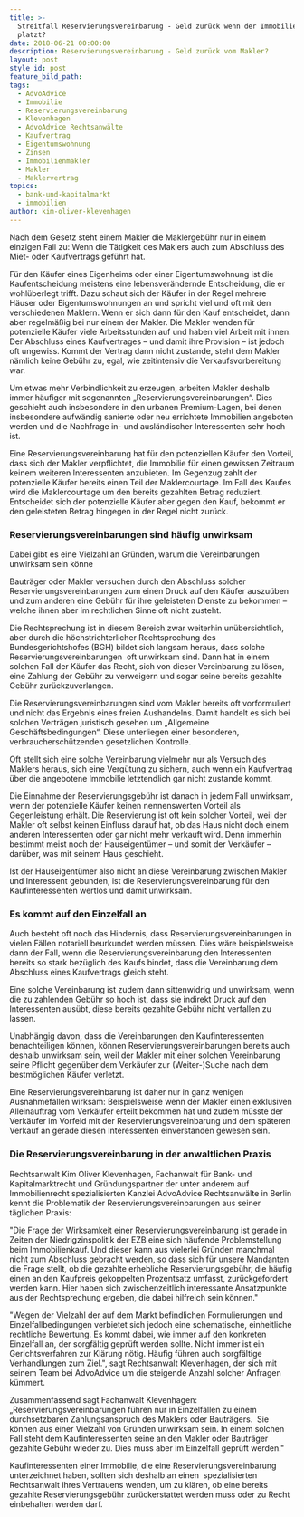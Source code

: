 ```yaml
---
title: >-
  Streitfall Reservierungsvereinbarung - Geld zurück wenn der Immobilienkauf
  platzt?
date: 2018-06-21 00:00:00
description: Reservierungsvereinbarung - Geld zurück vom Makler?
layout: post
style_id: post
feature_bild_path:
tags:
  - AdvoAdvice
  - Immobilie
  - Reservierungsvereinbarung
  - Klevenhagen
  - AdvoAdvice Rechtsanwälte
  - Kaufvertrag
  - Eigentumswohnung
  - Zinsen
  - Immobilienmakler
  - Makler
  - Maklervertrag
topics:
  - bank-und-kapitalmarkt
  - immobilien
author: kim-oliver-klevenhagen
---
```


Nach dem Gesetz steht einem Makler die Maklergebühr nur in einem einzigen Fall zu: Wenn die Tätigkeit des Maklers auch zum Abschluss des Miet- oder Kaufvertrags geführt hat.

Für den Käufer eines Eigenheims oder einer Eigentumswohnung ist die Kaufentscheidung meistens eine lebensverändernde Entscheidung, die er wohlüberlegt trifft. Dazu schaut sich der Käufer in der Regel mehrere Häuser oder Eigentumswohnungen an und spricht viel und oft mit den verschiedenen Maklern. Wenn er sich dann für den Kauf entscheidet, dann aber regelmäßig bei nur einem der Makler. Die Makler wenden für potenzielle Käufer viele Arbeitsstunden auf und haben viel Arbeit mit ihnen. Der Abschluss eines Kaufvertrages – und damit ihre Provision – ist jedoch oft ungewiss. Kommt der Vertrag dann nicht zustande, steht dem Makler nämlich keine Gebühr zu, egal, wie zeitintensiv die Verkaufsvorbereitung war.

Um etwas mehr Verbindlichkeit zu erzeugen, arbeiten Makler deshalb immer häufiger mit sogenannten „Reservierungsvereinbarungen“. Dies geschieht auch insbesondere in den urbanen Premium-Lagen, bei denen insbesondere aufwändig sanierte oder neu errichtete Immobilien angeboten werden und die Nachfrage in- und ausländischer Interessenten sehr hoch ist.

Eine Reservierungsvereinbarung hat für den potenziellen Käufer den Vorteil, dass sich der Makler verpflichtet, die Immobilie für einen gewissen Zeitraum keinem weiteren Interessenten anzubieten. Im Gegenzug zahlt der potenzielle Käufer bereits einen Teil der Maklercourtage. Im Fall des Kaufes wird die Maklercourtage um den bereits gezahlten Betrag reduziert. Entscheidet sich der potenzielle Käufer aber gegen den Kauf, bekommt er den geleisteten Betrag hingegen in der Regel nicht zurück.

### Reservierungsvereinbarungen sind häufig unwirksam

Dabei gibt es eine Vielzahl an Gründen, warum die Vereinbarungen unwirksam sein könne

Bauträger oder Makler versuchen durch den Abschluss solcher Reservierungsvereinbarungen zum einen Druck auf den Käufer auszuüben und zum anderen eine Gebühr für ihre geleisteten Dienste zu bekommen – welche ihnen aber im rechtlichen Sinne oft nicht zusteht.

Die Rechtsprechung ist in diesem Bereich zwar weiterhin unübersichtlich, aber durch die höchstrichterlicher Rechtsprechung des Bundesgerichtshofes (BGH) bildet sich langsam heraus, dass solche Reservierungsvereinbarungen  oft unwirksam sind. Dann hat in einem solchen Fall der Käufer das Recht, sich von dieser Vereinbarung zu lösen, eine Zahlung der Gebühr zu verweigern und sogar seine bereits gezahlte Gebühr zurückzuverlangen.

Die Reservierungsvereinbarungen sind vom Makler bereits oft vorformuliert und nicht das Ergebnis eines freien Aushandelns. Damit handelt es sich bei solchen Verträgen juristisch gesehen um „Allgemeine Geschäftsbedingungen“. Diese unterliegen einer besonderen, verbraucherschützenden gesetzlichen Kontrolle.

Oft stellt sich eine solche Vereinbarung vielmehr nur als Versuch des Maklers heraus, sich eine Vergütung zu sichern, auch wenn ein Kaufvertrag über die angebotene Immobilie letztendlich gar nicht zustande kommt. 

Die Einnahme der Reservierungsgebühr ist danach in jedem Fall unwirksam, wenn der potenzielle Käufer keinen nennenswerten Vorteil als Gegenleistung erhält. Die Reservierung ist oft kein solcher Vorteil, weil der Makler oft selbst keinen Einfluss darauf hat, ob das Haus nicht doch einem anderen Interessenten oder gar nicht mehr verkauft wird. Denn immerhin bestimmt meist noch der Hauseigentümer – und somit der Verkäufer – darüber, was mit seinem Haus geschieht.

Ist der Hauseigentümer also nicht an diese Vereinbarung zwischen Makler und Interessent gebunden, ist die Reservierungsvereinbarung für den Kaufinteressenten wertlos und damit unwirksam.

### Es kommt auf den Einzelfall an

Auch besteht oft noch das Hindernis, dass Reservierungsvereinbarungen in vielen Fällen notariell beurkundet werden müssen. Dies wäre beispielsweise dann der Fall, wenn die Reservierungsvereinbarung den Interessenten bereits so stark bezüglich des Kaufs bindet, dass die Vereinbarung dem Abschluss eines Kaufvertrags gleich steht.

Eine solche Vereinbarung ist zudem dann sittenwidrig und unwirksam, wenn die zu zahlenden Gebühr so hoch ist, dass sie indirekt Druck auf den Interessenten ausübt, diese bereits gezahlte Gebühr nicht verfallen zu lassen.

Unabhängig davon, dass die Vereinbarungen den Kaufinteressenten benachteiligen können, können Reservierungsvereinbarungen bereits auch deshalb unwirksam sein, weil der Makler mit einer solchen Vereinbarung seine Pflicht gegenüber dem Verkäufer zur (Weiter-)Suche nach dem bestmöglichen Käufer verletzt.

Eine Reservierungsvereinbarung ist daher nur in ganz wenigen Ausnahmefällen wirksam: Beispielsweise wenn der Makler einen exklusiven Alleinauftrag vom Verkäufer erteilt bekommen hat und zudem müsste der Verkäufer im Vorfeld mit der Reservierungsvereinbarung und dem späteren Verkauf an gerade diesen Interessenten einverstanden gewesen sein.

### Die Reservierungsvereinbarung in der anwaltlichen Praxis

Rechtsanwalt Kim Oliver Klevenhagen, Fachanwalt für Bank- und Kapitalmarktrecht und Gründungspartner der unter anderem auf Immobilienrecht spezialisierten Kanzlei AdvoAdvice Rechtsanwälte in Berlin kennt die Problematik der Reservierungsvereinbarungen aus seiner täglichen Praxis:

"Die Frage der Wirksamkeit einer Reservierungsvereinbarung ist gerade in Zeiten der Niedrigzinspolitik der EZB eine sich häufende Problemstellung beim Immobilienkauf. Und dieser kann aus vielerlei Gründen manchmal nicht zum Abschluss gebracht werden, so dass sich für unsere Mandanten die Frage stellt, ob die gezahlte erhebliche Reservierungsgebühr, die häufig einen an den Kaufpreis gekoppelten Prozentsatz umfasst, zurückgefordert werden kann. Hier haben sich zwischenzeitlich interessante Ansatzpunkte aus der Rechtsprechung ergeben, die dabei hilfreich sein können."

"Wegen der Vielzahl der auf dem Markt befindlichen Formulierungen und Einzelfallbedingungen verbietet sich jedoch eine schematische, einheitliche rechtliche Bewertung. Es kommt dabei, wie immer auf den konkreten Einzelfall an, der sorgfältig geprüft werden sollte. Nicht immer ist ein Gerichtsverfahren zur Klärung nötig. Häufig führen auch sorgfältige Verhandlungen zum Ziel.", sagt Rechtsanwalt Klevenhagen, der sich mit seinem Team bei AdvoAdvice um die steigende Anzahl solcher Anfragen kümmert.  

Zusammenfassend sagt Fachanwalt Klevenhagen: „Reservierungsvereinbarungen führen nur in Einzelfällen zu einem durchsetzbaren Zahlungsanspruch des Maklers oder Bauträgers.  Sie können aus einer Vielzahl von Gründen unwirksam sein. In einem solchen Fall steht dem Kaufinteressenten seine an den Makler oder Bauträger gezahlte Gebühr wieder zu. Dies muss aber im Einzelfall geprüft werden."

Kaufinteressenten einer Immobilie, die eine Reservierungsvereinbarung unterzeichnet haben, sollten sich deshalb an einen  spezialisierten Rechtsanwalt ihres Vertrauens wenden, um zu klären, ob eine bereits gezahlte Reservierungsgebühr zurückerstattet werden muss oder zu Recht einbehalten werden darf.